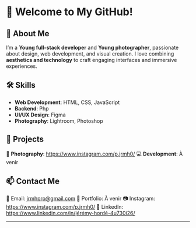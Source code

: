 # 👋 Welcome to My GitHub!  

## 🎯 About Me  
I’m a **Young full-stack developer** and **Young photographer**, passionate about design, web development, and visual creation. I love combining **aesthetics and technology** to craft engaging interfaces and immersive experiences.  

## 🛠️ Skills  
- **Web Development**: HTML, CSS, JavaScript 
- **Backend**: Php
- **UI/UX Design**: Figma
- **Photography**: Lightroom, Photoshop  

## 🚀 Projects  
📸 **Photography**: https://www.instagram.com/p.jrmh0/
💻 **Development**: À venir  

## 📫 Contact Me  
📧 Email: jrmhpro@gmail.com
🔗 Portfolio: À venir 
📷 Instagram: https://www.instagram.com/p.jrmh0/
💼 LinkedIn: https://www.linkedin.com/in/jérémy-hordé-4u730i26/

---
